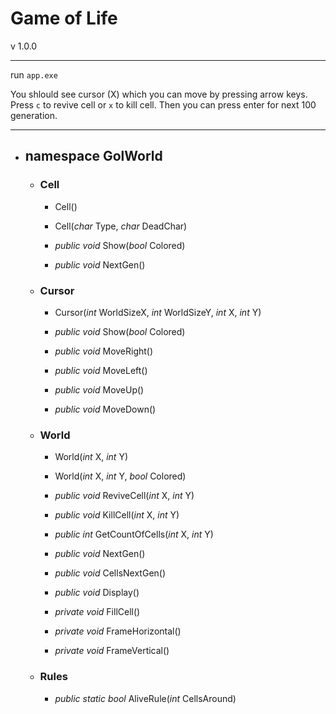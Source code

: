 # Game of Life

v 1.0.0

---

run `app.exe`

You shlould see cursor (X) which you can move by pressing arrow keys. Press `c` to revive cell or `x` to kill cell. Then you can press enter for next 100 generation.

---

* ## namespace GolWorld
	* ### Cell
		* Cell()

		* Cell(*char* Type, *char* DeadChar)

		* *public void* Show(*bool* Colored)

		* *public void* NextGen()

	* ### Cursor
		* Cursor(*int* WorldSizeX, *int* WorldSizeY, *int* X, *int* Y)

		* *public void* Show(*bool* Colored)

		* *public void* MoveRight()

		* *public void* MoveLeft()

		* *public void* MoveUp()

		* *public void* MoveDown()


	* ### World
		* World(*int* X, *int* Y)

		* World(*int* X, *int* Y, *bool* Colored)

		* *public void* ReviveCell(*int* X, *int* Y)

		* *public void* KillCell(*int* X, *int* Y)

		* *public int* GetCountOfCells(*int* X, *int* Y)

		* *public void* NextGen()

		* *public void* CellsNextGen()

		* *public void* Display()

		* *private void* FillCell()

		* *private void* FrameHorizontal()

		* *private void* FrameVertical()

	* ### Rules
		* *public static bool* AliveRule(*int* CellsAround)